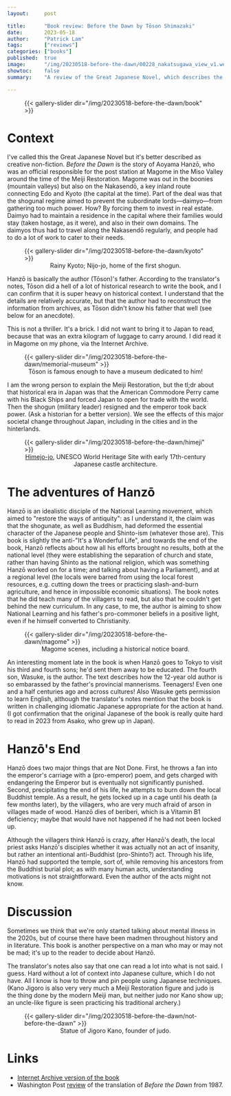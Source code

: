 ```yaml
---
layout:     post

title:      "Book review: Before the Dawn by Tōson Shimazaki"
date:       2023-05-18
author:     "Patrick Lam"
tags:       ["reviews"]
categories: ["books"]
published:  true
image:      "/img/20230518-before-the-dawn/00228_nakatsugawa_view_v1.webp"
showtoc:    false
summary:    "A review of the Great Japanese Novel, which describes the life of village chief Aoyama Hanzō along a main highway through the opening of Japan to the world and the Meiji Restoration. Kind of the anti-It's-a-Wonderful-World as he realizes that his efforts didn't bear much fruit."

---
```


<figure>
{{< gallery-slider dir="/img/20230518-before-the-dawn/book" >}}
</figure>

# Context

I've called this the Great Japanese Novel but it's better described as
creative non-fiction. _Before the Dawn_ is the story of Aoyama Hanzō,
who was an official responsible for the post station at Magome in the
Miso Valley around the time of the Meiji Restoration. Magome was
out in the boonies (mountain valleys) but also on the Nakasendō, a key
inland route connecting Edo and Kyoto (the capital at the time). Part
of the deal was that the shogunal regime aimed to prevent the
subordinate lords&mdash;daimyo&mdash;from gathering too much
power. How? By forcing them to invest in real estate. Daimyo had to
maintain a residence in the capital where their families would stay
(taken hostage, as it were), and also in their own domains. The
daimyos thus had to travel along the Nakasendō regularly, and people
had to do a lot of work to cater to their needs.

<figure>
{{< gallery-slider dir="/img/20230518-before-the-dawn/kyoto" >}}
<figcaption style="text-align:center">Rainy Kyoto; Nijo-jo, home of the first shogun.</figcaption>
</figure>

Hanzō is basically the author (Tōson)'s father. According to the
translator's notes, Tōson did a hell of a lot of historical research
to write the book, and I can confirm that it is super heavy on
historical context. I understand that the details are relatively
accurate, but that the author had to reconstruct the information from
archives, as Tōson didn't know his father that well (see below for an anecdote).

This is not a thriller. It's a brick. I did not want to bring it to
Japan to read, because that was an extra kilogram of luggage to carry
around. I did read it in Magome on my phone, via the Internet
Archive.

<figure>
{{< gallery-slider dir="/img/20230518-before-the-dawn/memorial-museum" >}}
<figcaption style="text-align:center">Tōson is famous enough to have a museum dedicated to him!</figcaption>
</figure>

I am the wrong person to explain the Meiji Restoration, but the tl;dr
about that historical era in Japan was that the American Commodore Perry came with
his Black Ships and forced Japan to open for trade with the
world. Then the shogun (military leader) resigned and the emperor took
back power. (Ask a historian for a better version). We see the effects
of this major societal change throughout Japan, including in the
cities and in the hinterlands.

<figure>
{{< gallery-slider dir="/img/20230518-before-the-dawn/himeji" >}}
<figcaption style="text-align:center"><a href="https://whc.unesco.org/en/list/661/">Himejo-jo</a>, UNESCO World Heritage Site with early 17th-century Japanese castle architecture.</figcaption>
</figure>

# The adventures of Hanzō

Hanzō is an idealistic disciple of the National Learning movement,
which aimed to "restore the ways of antiquity": as I understand it,
the claim was that the shogunate, as well as Buddhism, had deformed
the essential character of the Japanese people and Shinto-ism
(whatever those are). This book is slightly the anti-"It's a Wonderful
Life", and towards the end of the book, Hanzō reflects about how all
his efforts brought no results, both at the national level (they were
establishing the separation of church and state, rather than having
Shinto as the national religion, which was something Hanzō worked on
for a time; and talking about having a Parliament), and at a regional
level (the locals were barred from using the local forest resources,
e.g. cutting down the trees or practicing slash-and-burn agriculture,
and hence in impossible economic situations). The book notes that he
did teach many of the villagers to read, but also that he couldn't get
behind the new curriculum. In any case, to me, the author is aiming to
show National Learning and his father's pro-commoner beliefs in a
positive light, even if he himself converted to Christianity.

<figure>
{{< gallery-slider dir="/img/20230518-before-the-dawn/magome" >}}
<figcaption style="text-align:center">Magome scenes, including a historical notice board.</figcaption>
</figure>

An interesting moment late in the book is when Hanzō goes to Tokyo to
visit his third and fourth sons; he'd sent them away to be
educated. The fourth son, Wasuke, is the author. The text describes
how the 12-year old author is so embarassed by the father's provincial
mannerisms. Teenagers! Even one and a half centuries ago and across cultures! Also
Wasuke gets permission to learn English, although the
translator's notes mention that the book is written in challenging
idiomatic Japanese appropriate for the action at hand. (I got
confirmation that the original Japanese of the book is really quite
hard to read in 2023 from Asako, who grew up in Japan).

# Hanzō's End

Hanzō does two major things that are Not Done. First, he throws a fan
into the emperor's carriage with a (pro-emperor) poem, and gets
charged with endangering the Emperor but is eventually not
significantly punished. Second, precipitating the end of his life, he
attempts to burn down the local Buddhist temple. As a result, he gets
locked up in a cage until his death (a few months later), by the
villagers, who are very much afraid of arson in villages made of
wood. Hanzō dies of beriberi, which is a Vitamin B1 deficiency; maybe
that would have not happened if he had not been locked up.

Although the villagers think Hanzō is crazy, after Hanzō's death, the
local priest asks Hanzō's disciples whether it was actually not an act
of insanity, but rather an intentional anti-Buddhist (pro-Shinto?)
act. Through his life, Hanzō had supported the temple, sort of, while
removing his ancestors from the Buddhist burial plot; as with many
human acts, understanding motivations is not straightforward. Even the
author of the acts might not know.

# Discussion

Sometimes we think that we're only started talking about mental
illness in the 2020s, but of course there have been madmen throughout
history and in literature. This book is another perspective on a man
who may or may not be mad; it's up to the reader to decide about
Hanzō.

The translator's notes also say that one can read a lot into what is
not said. I guess. Hard without a lot of context into Japanese
culture, which I do not have. All I know is how to throw and pin
people using Japanese techniques. (Kano Jigoro is also very very much
a Meiji Restoration figure and judo is the thing done by the modern
Meiji man, but neither judo nor Kano show up; an uncle-like figure
is seen practicing his traditional archery.)

<figure>
{{< gallery-slider dir="/img/20230518-before-the-dawn/not-before-the-dawn" >}}
<figcaption style="text-align:center">Statue of Jigoro Kano, founder of judo.</figcaption>
</figure>

# Links

* [Internet Archive version of the book](https://archive.org/details/beforedawn00shim_0/mode/1up)
* Washington Post [review](https://www.washingtonpost.com/archive/entertainment/books/1987/08/23/the-epic-novel-of-19th-century-japan/7b818d1e-19a0-42d1-8aa1-d38422c4f1e7/) of the translation of _Before the Dawn_ from 1987.